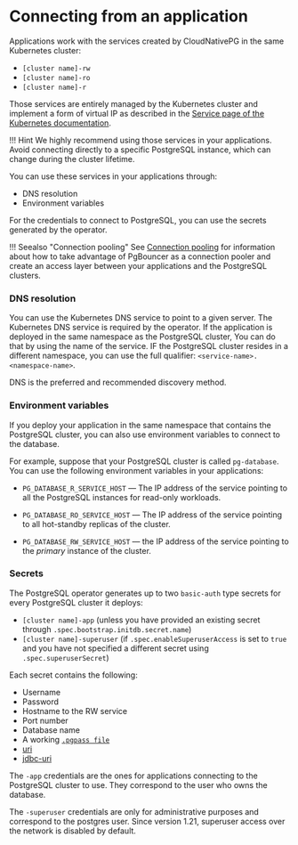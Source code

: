 # Connecting from an application

Applications work with the services created by CloudNativePG
in the same Kubernetes cluster:

* `[cluster name]-rw`
* `[cluster name]-ro`
* `[cluster name]-r`

Those services are entirely managed by the Kubernetes cluster and
implement a form of virtual IP as described in the
[Service page of the Kubernetes documentation](https://kubernetes.io/docs/concepts/services-networking/service/#virtual-ips-and-service-proxies).

!!! Hint
    We highly recommend using those services in your applications.
    Avoid connecting directly to a specific PostgreSQL instance, which
    can change during the cluster lifetime.

You can use these services in your applications through:

* DNS resolution
* Environment variables

For the credentials to connect to PostgreSQL, you can
use the secrets generated by the operator.

!!! Seealso "Connection pooling"
    See [Connection pooling](connection_pooling.md) for
    information about how to take advantage of PgBouncer as a connection pooler
    and create an access layer between your applications and the PostgreSQL clusters.

### DNS resolution

You can use the Kubernetes DNS service to point to a given server.
The Kubernetes DNS service is required by the operator.
If the application is deployed in the same namespace as the PostgreSQL cluster,
You can do that by using the name of the service.
IF the PostgreSQL cluster resides in a different namespace, you can use the
full qualifier: `<service-name>.<namespace-name>`.

DNS is the preferred and recommended discovery method.

### Environment variables

If you deploy your application in the same namespace that contains the
PostgreSQL cluster, you can also use environment variables to connect to the database.

For example, suppose that your PostgreSQL cluster is called `pg-database`.
You can use the following environment variables in your applications:

* `PG_DATABASE_R_SERVICE_HOST` — The IP address of the service
  pointing to all the PostgreSQL instances for read-only workloads.

* `PG_DATABASE_RO_SERVICE_HOST` — The IP address of the
  service pointing to all hot-standby replicas of the cluster.

* `PG_DATABASE_RW_SERVICE_HOST` — the IP address of the
  service pointing to the *primary* instance of the cluster.

### Secrets

The PostgreSQL operator generates up to two `basic-auth` type secrets for every
PostgreSQL cluster it deploys:

* `[cluster name]-app` (unless you have provided an existing secret through `.spec.bootstrap.initdb.secret.name`)
* `[cluster name]-superuser` (if `.spec.enableSuperuserAccess` is set to `true`
  and you have not specified a different secret using `.spec.superuserSecret`)

Each secret contains the following:

* Username
* Password
* Hostname to the RW service
* Port number
* Database name
* A working [`.pgpass file`](https://www.postgresql.org/docs/current/libpq-pgpass.html)
* [uri](https://www.postgresql.org/docs/current/libpq-connect.html#LIBPQ-CONNSTRING)
* [jdbc-uri](https://jdbc.postgresql.org/documentation/use/#connecting-to-the-database)

The `-app` credentials are the ones for applications
connecting to the PostgreSQL cluster to use. They correspond to the user who owns the
database.

The `-superuser` credentials are only for administrative purposes
and correspond to the postgres user. Since version 1.21, superuser access
over the network is disabled by default.
